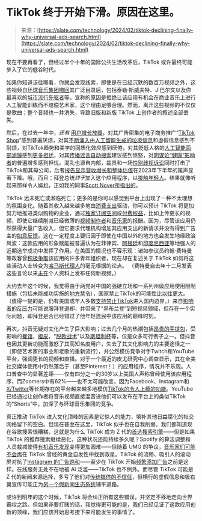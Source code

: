 <!--yml

category: 未分类

date: 2024-05-27 14:34:04

-->

# TikTok 终于开始下滑。原因在这里。

> 来源：[https://slate.com/technology/2024/02/tiktok-declining-finally-why-universal-ads-search.html](https://slate.com/technology/2024/02/tiktok-declining-finally-why-universal-ads-search.html)

现在不要再看了，但经过半个十年的国际公共生活改革后，TikTok 或许最终可能步入了它的低谷时代。

如果你知道该往哪看，你就会发现线索，即使是在已经沉默的数百万视频之外，这些视频自[环球音乐集团撤回](https://slate.com/technology/2024/02/tiktok-universal-silent-videos-copyright-promotion.html)其广泛目录后，包括泰勒·斯威夫特、J·巴尔文以及你最喜欢的[城市流行先驱者](https://www.thedailybeast.com/the-tiktok-umg-ban-has-ruined-all-your-favorite-videos-and-creators-are-fed-up?ref=scroll)等。宣称的原因是拒绝让该应用有机会在商业音乐上进行人工智能训练而不赔偿艺术家，这个理由足够合理。然而，离开这些视频的不仅仅是歌曲；整个音频也一并消失，导致旧版和新版 TikTok 上创作者的叙述全部丢失。

然后，在过去一年中，*还有* [用户增长放缓](https://techcrunch.com/2024/01/19/tiktok-usage-is-starting-to-slow-is-tiktok-shop-to-blame/)，对其广告密集的电子商务推广“[TikTok Shop](https://www.theinformation.com/briefings/tiktok-tests-shopping-features-on-more-videos)”感到普遍厌烦，对其[不断涌入](https://www.theverge.com/2024/1/18/24043432/tiktok-generative-ai-music-viral-bloom)由[人工智能生成的垃圾信息](https://finurah.com/2023/12/07/ai-powered-snoop-dogg-scam-sweeps-tiktok-promising-fake-6400-payouts/)和虚假信息感到不耐烦，对TikTok趋势和美学的同质化效应感到厌倦，对其贬低人格的[人工智能面部滤镜](https://www.dailydot.com/irl/tiktok-ai-if-i-were-fitness-filter/)感到[更多担忧](https://www.dailydot.com/irl/tiktok-ai-studio-filter-criticism/)，对其[传播谣言自动搜索](https://www.washingtonpost.com/technology/2024/02/08/tiktok-search-suggestions-inaccurate/)建议感到愤怒，对[阴谋论“健康”影响者](https://www.vox.com/health/24073244/health-misinformation-tiktok-barbara-o-neill)的普遍增多感到担忧。混乱也源自内部，裁员和一场[性别歧视诉讼](https://www.axios.com/2024/02/08/tiktok-lawsuit-alleges-discrimination-retaliation)同时打击了TikTok和其母公司，后者[报告显示营收增长和整体估值](https://www.wsj.com/business/tiktok-parent-bytedance-turns-operating-profit-sees-revenue-slow-bb270bc8)在2023年下半年的尾声显著下降。哦，而且：拜登总统*终于*加入这个应用程序，以[接触年轻人](https://slate.com/news-and-politics/2023/10/biden-polling-israel-palestine-gaza-hamas-war-youth.html)。结果就像听起来那样令人尴尬，正如我的同事[Scott Nover所指出的](https://slate.com/technology/2024/02/dark-brandon-joe-biden-tiktok-youth.html)。

TikTok 远未死亡或濒临死亡；更多的是你可以感觉到平台上出现了一种不太理想的氛围变化。随着其收入越来越多地由[消费支出](https://www.digitalmusicnews.com/2023/12/13/tiktok-crosses-10-billion-in-consumer-spending/)驱动，你可以预计 TikTok 将更加努力地推进类似购物的企业，通过[独家订阅空间](https://techcrunch.com/2024/02/13/tiktok-is-testing-an-exclusive-sub-space-where-live-creators-can-interact-with-subscribers/)或[付费权益](https://www.digitalmusicnews.com/2024/01/25/tiktok-video-length-limit-30-minutes/)，比如上传更长的视频，即使它继续削减已经微薄的[视频制作者](https://www.theverge.com/2023/11/6/23949290/tiktok-creator-fund-discontinued-monetization-creativity-program)和[音乐家](https://twitter.com/helienne/status/1752602192161149201)的报酬。因为，尽管该应用仍然获得大量广告收入，但它要求代理机构增加其应用支出的新请求并没有得到广告主的[如意反馈](https://www.theinformation.com/articles/tiktok-asks-advertisers-to-spend-50-more-next-year)。这在一定程度上要归因于即使在中国以外的地方也会发生地缘政治风波：这款应用的形象赋能被普遍认为在菲律宾、[阿根廷](https://english.elpais.com/international/2023-09-27/from-youtube-to-tiktok-the-electoral-weapons-that-javier-milei-has-deployed-in-argentina.html)和[印度尼西亚](https://www.wsj.com/world/asia/in-indonesia-election-ex-general-is-front-runner-after-makeover-for-tiktok-age-463a3cae)等地强人的近期选举成功中发挥了作用。在美国的情况也不容乐观：诸如参议员约翰·费特曼等政客曾[积极争取](https://slate.com/news-and-politics/2024/01/presidential-election-2024-politics-donald-trump.html#people-of-memes)该应用的许多青年组织者，现在却在复述关于 TikTok 如何将这些活动人士转变为[哈马斯代理人](https://www.the-independent.com/news/world/americas/us-politics/john-fetterman-tiktok-israel-hamas-war-b2467257.html)的毫无根据的论点。 （费特曼自去年十二月发表这些言论以来[未在](https://www.tiktok.com/@johnfetterman)个人资料上发布任何新视频。）

大约去年这个时候，我觉得由于两党对中国的强硬立场和一系列州级应用使用限制措施（包括未能成功实施的[地方禁令](https://slate.com/technology/2023/05/tiktok-ban-montana-greg-gianforte-christian-poole.html)），国家禁止TikTok的可能性[比以往更大](https://slate.com/technology/2023/03/biden-tiktok-sale-china.html)。 （值得一提的是，仍有美国成年人多数[支持禁止TikTok](https://abcnews.go.com/US/wireStory/americans-divided-tiktok-ban-biden-campaign-joins-app-107285861)进入国内边界。）来自[影响者的反压力](https://slate.com/technology/2023/03/tiktok-congress-hearings-influencers-dc.html)可能说服拜登退却，并带来了“黑布兰登”到短视频领域，但存在一个实际问题，即拜登是否已经错过了他年轻选民中该应用的巅峰时刻。

再次，抖音无疑对文化产生了巨大影响；过去几个月的热潮包括[昂贵的手提包](https://slate.com/technology/2023/03/tiktok-congress-hearings-influencers-dc.html)，受影响的[餐馆](https://www.houstonpublicmedia.org/articles/shows/houston-matters/2024/02/13/477319/keith-lee-effect-houston-restaurants-the-puddery-butter-funk-kitchen/)，[橙皮](https://slate.com/human-interest/2024/01/orange-peel-theory-what-is-tiktok-meaning.html)，"[脱欧战术](https://www.theguardian.com/commentisfree/2024/feb/14/brexit-tackle-politics-children-football)"以及[斯坦利杯](https://slate.com/human-interest/2024/01/stanley-cup-pink-target-40-ounce-theft-new-year-starbucks.html)等，仅是众多可行例子之一。但抖音也因其更新功能而激怒了其高知名度用户，失去了其文化影响力的主要途径之一（即使艺术家的事业和老歌的重新流行），并公然模仿竞争对手Twitch和YouTube平台，强调更长的视频和直播。对于一个最近的皮尤研究中心调查显示，其在全美社交媒体使用中仍然落后于（甚至Pinterest！）的应用程序，情况并不乐观。人口普查中的显著差距——仅有四分之一的30岁以上美国人声称曾经使用该应用程序，而Zoomers中有62%——也不太可能改变，因为Facebook、Instagram和[X/Twitter](https://slate.com/technology/2024/01/elon-musk-twitter-tiktok-video.html)等长期存在的平台越来越多地模仿[TikTok的令人上瘾的功能](https://nymag.com/intelligencer/2023/04/why-every-app-now-feels-like-tiktok-but-worse.html)。YouTube已经通过让创作者将音乐视频直接混音进他们可以发布在平台上的类似TikTok的“Shorts”中，加深了与环球音乐集团的竞争。

真正推动 TikTok 进入文化顶峰的因素是它惊人的能力，填补其他日益腐化的社交网络留下的空白。但现在甚至在这里，TikTok 似乎也在自我削弱。我们都知道现在谷歌搜索很糟糕，这就是为什么 TikTok 成为 Z 代的[首选搜索引擎](https://www.businessinsider.com/tiktok-new-google-search-engine-gen-z-taylor-tomlinson-2023-11)——但是如果 TikTok 的推荐搜索继续恶化，这种状况还能持续多久呢？Spotify 的算法调整和人员裁减使得[有机音乐发现](https://www.theverge.com/2024/2/13/24071916/every-noise-at-once-spotify-layoffs-music-discovery-resource)变得更加困难——但随着 UMG 的争议，[音乐家们可能不会再](https://www.theguardian.com/music/2024/feb/01/musicians-and-users-concerned-as-universal-music-taken-off-tiktok)在 TikTok 曾经的黄金自发性中找到救星。TikTok 的流畅、吸引人的滚动屏对抗了[Instagram 的广告饱和](https://mashable.com/article/instagram-too-many-ads)——至少在 TikTok 开始[频繁添加广告](https://www.dailydot.com/news/remove-tiktok-shop-ads-hack/)之前是这样。在线服务无处不在地被 AI 泛滥——TikTok 也不例外。而尽管 TikTok 可能是 Z 代的新闻来源选择，多亏了他们对[传统媒体的不信任](https://www.businessinsider.com/gen-z-gets-news-from-tiktok-influencers-media-industry-2023-12)，但横行的虚假信息和极右翼宣传可能正为[另一个假新闻生态系统](https://www.wired.com/story/maine-mass-shooting-disinformation/)铺平道路。

或许到明年的这个时候，TikTok 将会纠正所有这些错误，并坚定不移地走向世界霸权之路。但如果非要打赌的话，我觉得更可能的是，我们已经见证了这款应用创新的顶峰，我们应该开始思考接下来可能发生的事情了。
